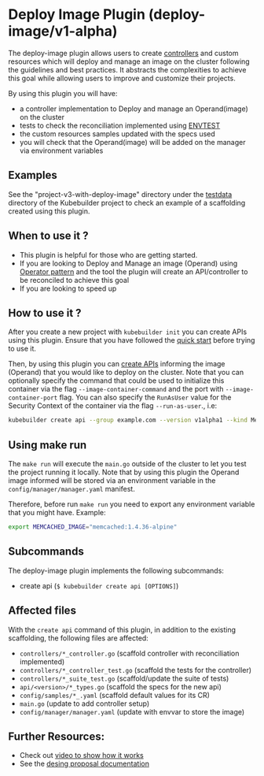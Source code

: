 # Deploy Image Plugin (deploy-image/v1-alpha)

The deploy-image plugin allows users to create [controllers][controller-runtime] and custom resources which will deploy and manage an image on the cluster following
the guidelines and best practices. It abstracts the complexities to achieve this goal while allowing users to improve and customize their projects.

By using this plugin you will have:

- a controller implementation to Deploy and manage an Operand(image) on the cluster
- tests to check the reconciliation implemented using [ENVTEST][envtest]
- the custom resources samples updated with the specs used
- you will check that the Operand(image) will be added on the manager via environment variables

<aside class="note">
<h1>Examples</h1>

See the "project-v3-with-deploy-image" directory under the [testdata][testdata] directory of the Kubebuilder project to check an example of a scaffolding created using this plugin.

</aside>


## When to use it ?

- This plugin is helpful for those who are getting started.
- If you are looking to Deploy and Manage an image (Operand) using [Operator pattern](https://kubernetes.io/docs/concepts/extend-kubernetes/operator/) and the tool the plugin will create an API/controller to be reconciled to achieve this goal
- If you are looking to speed up

## How to use it ?

After you create a new project with `kubebuilder init` you can create APIs using this plugin. Ensure that you have followed the [quick start](https://book.kubebuilder.io/quick-start.html) before trying to use it.

Then, by using this plugin you can [create APIs](https://book.kubebuilder.io/cronjob-tutorial/gvks.html) informing the image (Operand) that you would like to deploy on the cluster. Note that you can optionally specify the command that could be used to initialize this container via the flag `--image-container-command` and the port with `--image-container-port` flag. You can also specify the `RunAsUser` value for the Security Context of the container via the flag `--run-as-user`., i.e:

```sh
kubebuilder create api --group example.com --version v1alpha1 --kind Memcached --image=memcached:1.6.15-alpine --image-container-command="memcached,-m=64,modern,-v" --image-container-port="11211" --run-as-user="1001" --plugins="deploy-image/v1-alpha"
```

<aside class="warning">
<h1>Using make run</h1>

The `make run` will execute the `main.go` outside of the cluster to let you test the project running it locally. Note that by using this plugin the Operand image informed will be stored via an environment variable in the `config/manager/manager.yaml` manifest.

Therefore, before run `make run` you need to export any environment variable that you might have. Example:

```sh
export MEMCACHED_IMAGE="memcached:1.4.36-alpine"
```

</aside>

## Subcommands

The deploy-image plugin implements the following subcommands:

- create api (`$ kubebuilder create api [OPTIONS]`)

## Affected files

With the `create api` command of this plugin, in addition to the existing scaffolding, the following files are affected:

- `controllers/*_controller.go` (scaffold controller with reconciliation implemented)
- `controllers/*_controller_test.go` (scaffold the tests for the controller)
- `controllers/*_suite_test.go` (scaffold/update the suite of tests)
- `api/<version>/*_types.go` (scaffold the specs for the new api)
- `config/samples/*_.yaml` (scaffold default values for its CR)
- `main.go` (update to add controller setup)
- `config/manager/manager.yaml` (update with envvar to store the image)

## Further Resources:

- Check out [video to show how it works](https://youtu.be/UwPuRjjnMjY)
- See the [desing proposal documentation](../../../../designs/code-generate-image-plugin.md)

[controller-runtime]: https://github.com/kubernetes-sigs/controller-runtime
[testdata]: https://github.com/kubernetes-sigs/kubebuilder/tree/master/testdata/
[envtest]: ../reference/envtest.md
